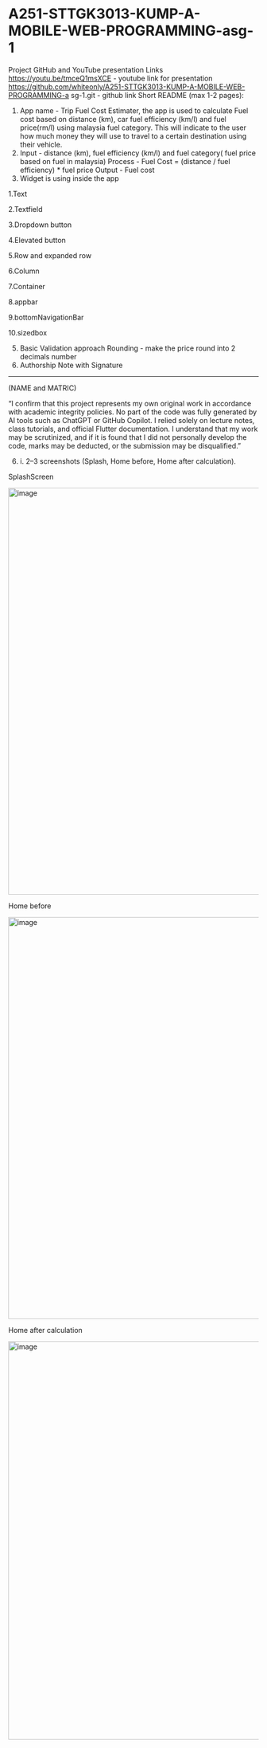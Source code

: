 # A251-STTGK3013-KUMP-A-MOBILE-WEB-PROGRAMMING-asg-1


Project GitHub and YouTube presentation Links
https://youtu.be/tmceQ1msXCE - youtube link for presentation
https://github.com/whiteonly/A251-STTGK3013-KUMP-A-MOBILE-WEB-PROGRAMMING-a
sg-1.git - github link
Short README (max 1-2 pages):
1. App name - Trip Fuel Cost Estimater, the app is used to calculate Fuel cost based on
distance (km), car fuel efficiency (km/l) and fuel price(rm/l) using malaysia fuel
category. This will indicate to the user how much money they will use to travel to a
certain destination using their vehicle.
2. Input - distance (km), fuel efficiency (km/l) and fuel category( fuel price based on fuel
in malaysia)
Process - Fuel Cost = (distance / fuel efficiency) * fuel price
Output - Fuel cost
3. Widget is using inside the app
   
  1.Text
   
  2.Textfield
  
  3.Dropdown button
  
  4.Elevated button
  
  5.Row and expanded row
  
  6.Column
  
  7.Container
  
  8.appbar
  
  9.bottomNavigationBar
  
  10.sizedbox
  
5. Basic Validation approach
Rounding - make the price round into 2 decimals number
6. Authorship Note with Signature

_________________________________

(NAME and MATRIC)

“I confirm that this project represents my own original work in accordance with
academic integrity policies. No part of the code was fully generated by AI tools such
as ChatGPT or GitHub Copilot. I relied solely on lecture notes, class tutorials, and
official Flutter documentation. I understand that my work may be scrutinized, and if it
is found that I did not personally develop the code, marks may be deducted, or the
submission may be disqualified.”

6. i. 2–3 screenshots (Splash, Home before, Home after calculation).

SplashScreen

<img width="796" height="817" alt="image" src="https://github.com/user-attachments/assets/347b9f3e-8b56-4ace-be77-578c7f7b6215" />

Home before

<img width="912" height="807" alt="image" src="https://github.com/user-attachments/assets/67723a8a-17e3-4701-bea6-2720011f9acf" />

Home after calculation

<img width="1160" height="800" alt="image" src="https://github.com/user-attachments/assets/4ccf1e06-4257-4346-9478-32ebe17bcc5e" />
